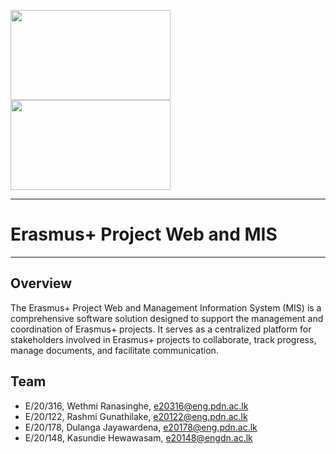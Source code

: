 <img src ="https://github.com/wethmiranasinghe/e20-co227-Erasmus-plus-Project-Web-and-MIS/blob/main/docs/images/erasmus-plus-logo.jpg" width="256" height="144" align="left"/> <img src ="https://github.com/wethmiranasinghe/e20-co227-Erasmus-plus-Project-Web-and-MIS/blob/main/docs/images/CYCLE%20logo.png" width="256" height="144" align="centre"/>

___
# Erasmus+ Project Web and MIS
___


## Overview

The Erasmus+ Project Web and Management Information System (MIS) is a comprehensive software solution designed to support the management and coordination of Erasmus+ projects. It serves as a centralized platform for stakeholders involved in Erasmus+ projects to collaborate, track progress, manage documents, and facilitate communication.

## Team
-  E/20/316, Wethmi Ranasinghe, [e20316@eng.pdn.ac.lk](mailto:e20316@eng.pdn.ac.lk)
-  E/20/122, Rashmi Gunathilake, [e20122@eng.pdn.ac.lk](mailto:e20122@eng.pdn.ac.lk)
-  E/20/178, Dulanga Jayawardena, [e20178@eng.pdn.ac.lk](mailto:e20178@eng.pdn.ac.lk)
-  E/20/148, Kasundie Hewawasam, [e20148@engdn.ac.lk](mailto:e20148@eng.pdn.ac.lk)


